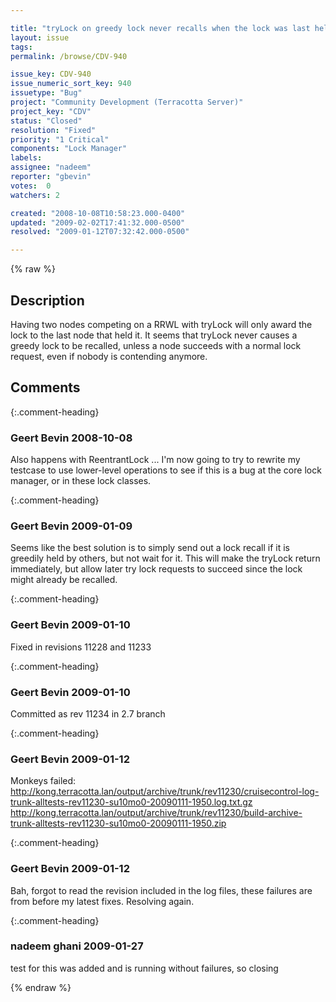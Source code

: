 ```yaml
---

title: "tryLock on greedy lock never recalls when the lock was last held on another node"
layout: issue
tags: 
permalink: /browse/CDV-940

issue_key: CDV-940
issue_numeric_sort_key: 940
issuetype: "Bug"
project: "Community Development (Terracotta Server)"
project_key: "CDV"
status: "Closed"
resolution: "Fixed"
priority: "1 Critical"
components: "Lock Manager"
labels: 
assignee: "nadeem"
reporter: "gbevin"
votes:  0
watchers: 2

created: "2008-10-08T10:58:23.000-0400"
updated: "2009-02-02T17:41:32.000-0500"
resolved: "2009-01-12T07:32:42.000-0500"

---
```




{% raw %}



## Description

<div markdown="1" class="description">

Having two nodes competing on a RRWL with tryLock will only award the lock to the last node that held it. It seems that tryLock never causes a greedy lock to be recalled, unless a node succeeds with a normal lock request, even if nobody is contending anymore.

</div>

## Comments


{:.comment-heading}
### **Geert Bevin** <span class="date">2008-10-08</span>

<div markdown="1" class="comment">

Also happens with ReentrantLock ... I'm now going to try to rewrite my testcase to use lower-level operations to see if this is a bug at the core lock manager, or in these lock classes.

</div>


{:.comment-heading}
### **Geert Bevin** <span class="date">2009-01-09</span>

<div markdown="1" class="comment">

Seems like the best solution is to simply send out a lock recall if it is greedily held by others, but not wait for it. This will make the tryLock return immediately, but allow later try lock requests to succeed since the lock might already be recalled.

</div>


{:.comment-heading}
### **Geert Bevin** <span class="date">2009-01-10</span>

<div markdown="1" class="comment">

Fixed in revisions 11228 and 11233

</div>


{:.comment-heading}
### **Geert Bevin** <span class="date">2009-01-10</span>

<div markdown="1" class="comment">

Committed as rev 11234 in 2.7 branch

</div>


{:.comment-heading}
### **Geert Bevin** <span class="date">2009-01-12</span>

<div markdown="1" class="comment">

Monkeys failed:
http://kong.terracotta.lan/output/archive/trunk/rev11230/cruisecontrol-log-trunk-alltests-rev11230-su10mo0-20090111-1950.log.txt.gz
http://kong.terracotta.lan/output/archive/trunk/rev11230/build-archive-trunk-alltests-rev11230-su10mo0-20090111-1950.zip

</div>


{:.comment-heading}
### **Geert Bevin** <span class="date">2009-01-12</span>

<div markdown="1" class="comment">

Bah, forgot to read the revision included in the log files, these failures are from before my latest fixes. Resolving again.

</div>


{:.comment-heading}
### **nadeem ghani** <span class="date">2009-01-27</span>

<div markdown="1" class="comment">

test for this was added and is running without failures, so closing

</div>



{% endraw %}
